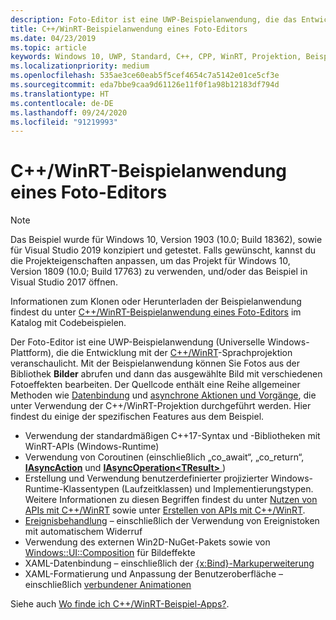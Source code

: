 ```yaml
---
description: Foto-Editor ist eine UWP-Beispielanwendung, die das Entwickeln von Apps mit der C++/WinRT-Programmiersprache veranschaulicht. Mit der Beispielanwendung kannst du Fotos aus der Bibliothek „Bilder“ abrufen und dann das ausgewählte Bild mit verschiedenen Fotoeffekten bearbeiten.
title: C++/WinRT-Beispielanwendung eines Foto-Editors
ms.date: 04/23/2019
ms.topic: article
keywords: Windows 10, UWP, Standard, C++, CPP, WinRT, Projektion, Beispiel, Anwendung, Beispielanwendung, Foto, Editor, Foto-Editor
ms.localizationpriority: medium
ms.openlocfilehash: 535ae3ce60eab5f5cef4654c7a5142e01ce5cf3e
ms.sourcegitcommit: eda7bbe9caa9d61126e11f0f1a98b12183df794d
ms.translationtype: HT
ms.contentlocale: de-DE
ms.lasthandoff: 09/24/2020
ms.locfileid: "91219993"
---
```

# <a name="photo-editor-cwinrt-sample-application"></a>C++/WinRT-Beispielanwendung eines Foto-Editors

> [!NOTE]
> Das Beispiel wurde für Windows 10, Version 1903 (10.0; Build 18362), sowie für Visual Studio 2019 konzipiert und getestet. Falls gewünscht, kannst du die Projekteigenschaften anpassen, um das Projekt für Windows 10, Version 1809 (10.0; Build 17763) zu verwenden, und/oder das Beispiel in Visual Studio 2017 öffnen.

Informationen zum Klonen oder Herunterladen der Beispielanwendung findest du unter [C++/WinRT-Beispielanwendung eines Foto-Editors](/samples/microsoft/windows-appsample-photo-editor/photo-editor-cwinrt-sample-application/) im Katalog mit Codebeispielen.

Der Foto-Editor ist eine UWP-Beispielanwendung (Universelle Windows-Plattform), die die Entwicklung mit der [C++/WinRT](intro-to-using-cpp-with-winrt.md)-Sprachprojektion veranschaulicht. Mit der Beispielanwendung können Sie Fotos aus der Bibliothek **Bilder** abrufen und dann das ausgewählte Bild mit verschiedenen Fotoeffekten bearbeiten. Der Quellcode enthält eine Reihe allgemeiner Methoden wie [Datenbindung](binding-property.md) und [asynchrone Aktionen und Vorgänge](concurrency.md), die unter Verwendung der C++/WinRT-Projektion durchgeführt werden. Hier findest du einige der spezifischen Features aus dem Beispiel.

- Verwendung der standardmäßigen C++17-Syntax und -Bibliotheken mit WinRT-APIs (Windows-Runtime)
- Verwendung von Coroutinen (einschließlich „co_await“, „co_return“, [**IAsyncAction**](/uwp/api/windows.foundation.iasyncaction) und [**IAsyncOperation&lt;TResult&gt;** ](/uwp/api/windows.foundation.iasyncoperation-1))
- Erstellung und Verwendung benutzerdefinierter projizierter Windows-Runtime-Klassentypen (Laufzeitklassen) und Implementierungstypen. Weitere Informationen zu diesen Begriffen findest du unter [Nutzen von APIs mit C++/WinRT](consume-apis.md) sowie unter [Erstellen von APIs mit C++/WinRT](author-apis.md).
- [Ereignisbehandlung](handle-events.md) – einschließlich der Verwendung von Ereignistoken mit automatischem Widerruf
- Verwendung des externen Win2D-NuGet-Pakets sowie von [Windows::UI::Composition](/uwp/api/windows.ui.composition) für Bildeffekte
- XAML-Datenbindung – einschließlich der [{x:Bind}-Markuperweiterung](../xaml-platform/x-bind-markup-extension.md)
- XAML-Formatierung und Anpassung der Benutzeroberfläche – einschließlich [verbundener Animationen](../design/motion/connected-animation.md)

Siehe auch [Wo finde ich C++/WinRT-Beispiel-Apps?](./faq.md#where-can-i-find-cwinrt-sample-apps).